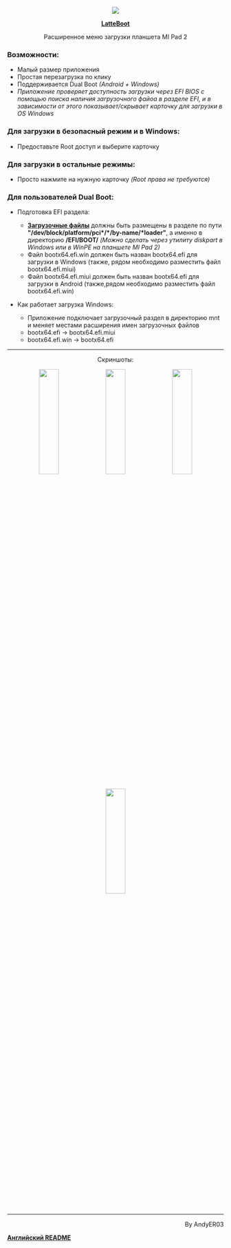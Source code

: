 <p align="center">
<a href="https://github.com/AndyER03/LatteBoot/"><img src="https://raw.githubusercontent.com/AndyER03/LatteBoot/master/app/src/main/res/mipmap-xxxhdpi/ic_launcher.png" /></a>
</p>
<p align="center">
   <b><a href="https://github.com/AndyER03/LatteBoot/">LatteBoot</a></b>
</p>
<p align="center">
   Расширенное меню загрузки планшета MI Pad 2
</p>

### Возможности:
* Малый размер приложения
* Простая перезагрузка по клику
* Поддерживается Dual Boot *(Android + Windows)*
* *Приложение проверяет доступность загрузки через EFI BIOS с помощью поиска наличия загрузочного файоа в разделе EFI, и в зависимости от этого показывает/скрывает карточку для загрузки в OS Windows*

### Для загрузки в безопасный режим и в Windows:
* Предоставьте Root доступ и выберите карточку

### Для загрузки в остальные режимы:
* Просто нажмите на нужную карточку *(Root права не требуются)*

### Для пользователей Dual Boot:
* Подготовка EFI раздела:
    * [**Загрузочные файлы**](https://drive.google.com/drive/folders/1Son2vUjhO53f5fJRGg-mvrW7H79grvHo?usp=sharing "Google Drive") должны быть размещены в разделе по пути **"/dev/block/platform/pci\*/\*/by-name/\*loader"**, а именно в директорию **/EFI/BOOT/** *(Можно сделать через утилиту diskpart в Windows или в WinPE на планшете MI Pad 2)*
    * Файл bootx64.efi.win должен быть назван bootx64.efi для загрузки в Windows (также, рядом необходимо разместить файл bootx64.efi.miui)
    * Файл bootx64.efi.miui должен быть назван bootx64.efi для загрузки в Android (также,рядом необходимо разместить файл bootx64.efi.win)
    
* Как работает загрузка Windows:
    * Приложение подключает загрузочный раздел в директорию mnt и меняет местами расширения имен загрузочных файлов
    * bootx64.efi -> bootx64.efi.miui
    * bootx64.efi.win -> bootx64.efi
---
<p align="center">
Скриншоты:
</p>
<p align="center">
   <img src="https://raw.githubusercontent.com/AndyER03/LatteBoot/master/Screenshots/Scrn_1.png" width=30% height=25%> <img src="https://raw.githubusercontent.com/AndyER03/LatteBoot/master/Screenshots/Scrn_2.png" width=30% height=25%> <img src="https://raw.githubusercontent.com/AndyER03/LatteBoot/master/Screenshots/Scrn_3.png" width=30% height=25%> <img src="https://raw.githubusercontent.com/AndyER03/LatteBoot/master/Screenshots/Scrn_4.png" width=30% height=25%>
</p>

---
<p align="right">
By AndyER03
</p>

[**Английский README**](https://github.com/AndyER03/LatteBoot/blob/master/README.md "Английский README")
